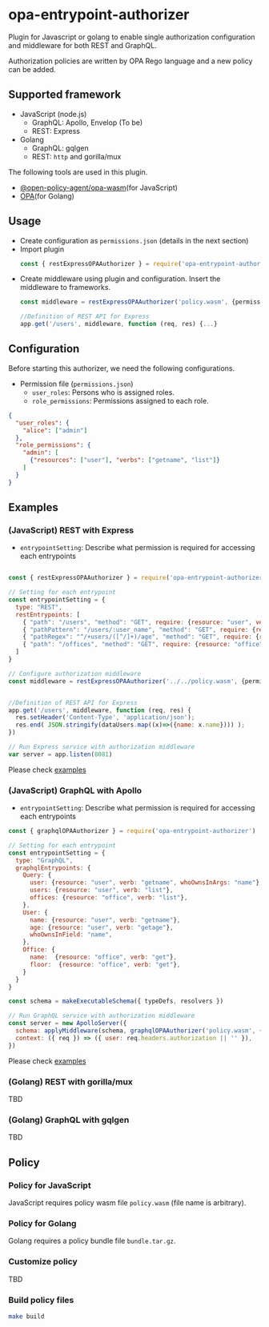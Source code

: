 # opa-entrypoint-authorizer

Plugin for Javascript or golang to enable single authorization configuration and middleware for both REST and GraphQL. 

Authorization policies are written by OPA Rego language and a new policy can be added.

## Supported framework

- JavaScript (node.js)
  - GraphQL: Apollo, Envelop (To be)
  - REST: Express
- Golang
  - GraphQL: gqlgen
  - REST: `http` and gorilla/mux

The following tools are used in this plugin.
- [@open-policy-agent/opa-wasm](https://github.com/open-policy-agent/npm-opa-wasm)(for JavaScript)
- [OPA](https://github.com/open-policy-agent/opa)(for Golang)

## Usage

- Create configuration as `permissions.json` (details in the next section)
- Import plugin
  ```js
  const { restExpressOPAAuthorizer } = require('opa-entrypoint-authorizer')
  ```
- Create middleware using plugin and configuration. Insert the middleware to frameworks.
  ```js
  const middleware = restExpressOPAAuthorizer('policy.wasm', {permissions, entrypointSetting})

  //Definition of REST API for Express
  app.get('/users', middleware, function (req, res) {...}
  ```

## Configuration

Before starting this authorizer, we need the following configurations.

- Permission file (`permissions.json`)
  - `user_roles`: Persons who is assigned roles.
  - `role_permissions`: Permissions assigned to each role.

```json
{
  "user_roles": {
    "alice": ["admin"]
  },
  "role_permissions": {
    "admin": [
      {"resources": ["user"], "verbs": ["getname", "list"]}
    ]
  }
}
```

## Examples

### (JavaScript) REST with Express

- `entrypointSetting`: Describe what permission is required for accessing each entrypoints

```js

const { restExpressOPAAuthorizer } = require('opa-entrypoint-authorizer')

// Setting for each entrypoint
const entrypointSetting = {
  type: "REST",
  restEntrypoints: [
    { "path": "/users", "method": "GET", require: {resource: "user", verb: "list"}},
    { "pathPattern": "/users/:user_name", "method": "GET", require: {resource: "user", verb: "getname", whoOwnsInArgs: "user_name"}},
    { "pathRegex": "^/+users/([^/]+)/age", "method": "GET", require: {resource: "user", verb: "getage", whoOwnsInArgs: "user_name"}},
    { "path": "/offices", "method": "GET", require: {resource: "office", verb: "list"}},
  ]
}

// Configure authorization middleware
const middleware = restExpressOPAAuthorizer('../../policy.wasm', {permissions, entrypointSetting})


//Definition of REST API for Express
app.get('/users', middleware, function (req, res) {
  res.setHeader('Content-Type', 'application/json');
  res.end( JSON.stringify(dataUsers.map((x)=>({name: x.name}))) );
})

// Run Express service with authorization middleware
var server = app.listen(8081)
```

Please check [examples](https://github.com/onelittlenightmusic/opa-entrypoint-authorizer/tree/main/examples/rest-express)

### (JavaScript) GraphQL with Apollo

- `entrypointSetting`: Describe what permission is required for accessing each entrypoints

```js
const { graphqlOPAAuthorizer } = require('opa-entrypoint-authorizer')

// Setting for each entrypoint
const entrypointSetting = {
  type: "GraphQL",
  graphqlEntrypoints: {
    Query: {
      user: {resource: "user", verb: "getname", whoOwnsInArgs: "name"},
      users: {resource: "user", verb: "list"},
      offices: {resource: "office", verb: "list"},
    },
    User: {
      name: {resource: "user", verb: "getname"},
      age: {resource: "user", verb: "getage"},
      whoOwnsInField: "name",
    },
    Office: {
      name:  {resource: "office", verb: "get"},
      floor:  {resource: "office", verb: "get"},
    }
  }
}

const schema = makeExecutableSchema({ typeDefs, resolvers })

// Run GraphQL service with authorization middleware
const server = new ApolloServer({
  schema: applyMiddleware(schema, graphqlOPAAuthorizer('policy.wasm', {permissions, entrypointSetting})),
  context: ({ req }) => ({ user: req.headers.authorization || '' }),
})
```

Please check [examples](https://github.com/onelittlenightmusic/opa-entrypoint-authorizer/tree/main/examples/graphql-apollo)

### (Golang) REST with gorilla/mux

TBD

### (Golang) GraphQL with gqlgen

TBD

## Policy

### Policy for JavaScript

JavaScript requires policy wasm file `policy.wasm` (file name is arbitrary).

### Policy for Golang

Golang requires a policy bundle file `bundle.tar.gz`.

### Customize policy

TBD

### Build policy files

```sh
make build
```

